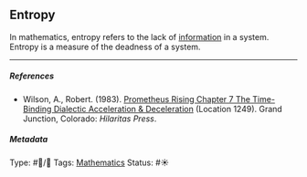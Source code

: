 ## Entropy

In mathematics, entropy refers to the lack of [information](Information.md) in a system. Entropy is a measure of the deadness of a system.

---

##### References

* Wilson, A., Robert. (1983). [Prometheus Rising Chapter 7 The Time-Binding Dialectic Acceleration & Deceleration](Prometheus%20Rising%20Chapter%207%20The%20Time-Binding%20Dialectic%20Acceleration%20&%20Deceleration.md) (Location 1249). Grand Junction, Colorado: *Hilaritas Press*.

##### Metadata

Type: #🔵/🔵 
Tags: [Mathematics]()
Status: #☀️ 
